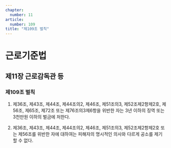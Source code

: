 ```yaml
---
chapter:
  number: 11
article:
  number: 109
title: "제109조 벌칙"
---
```

# 근로기준법

## 제11장 근로감독관 등

### 제109조 벌칙

1. 제36조, 제43조, 제44조, 제44조의2, 제46조, 제51조의3, 제52조제2항제2호, 제56조, 제65조, 제72조 또는 제76조의3제6항을 위반한 자는 3년 이하의 징역 또는 3천만원 이하의 벌금에 처한다.

2. 제36조, 제43조, 제44조, 제44조의2, 제46조, 제51조의3, 제52조제2항제2호 또는 제56조를 위반한 자에 대하여는 피해자의 명시적인 의사와 다르게 공소를 제기할 수 없다.
